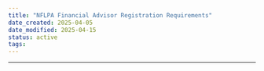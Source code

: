 ```yaml
---
title: "NFLPA Financial Advisor Registration Requirements"
date_created: 2025-04-05
date_modified: 2025-04-15
status: active
tags: 
---
```


---


